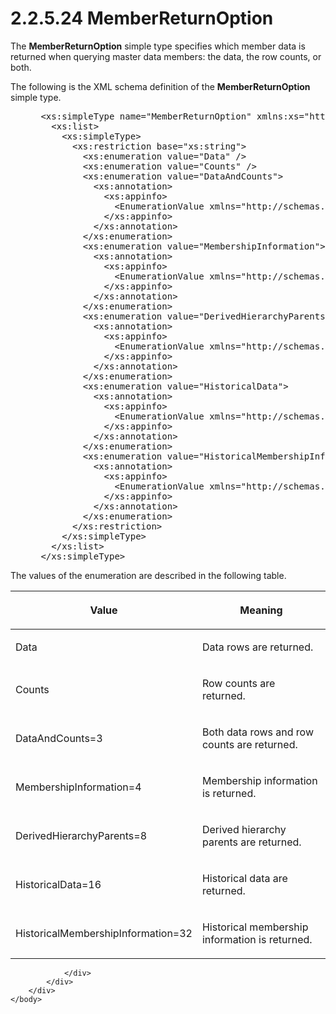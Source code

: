 <html dir="LTR" xmlns:mshelp="http://msdn.microsoft.com/mshelp" xmlns:ddue="http://ddue.schemas.microsoft.com/authoring/2003/5" xmlns:xlink="http://www.w3.org/1999/xlink" xmlns:tool="http://www.microsoft.com/tooltip">
    <head>
        <meta http-equiv="Content-Type" content="text/html; CHARSET=utf-8"></meta>
        <meta name="save" content="history"></meta>
        <title>2.2.5.24 MemberReturnOption</title>
        <xml>
            <mshelp:toctitle title="2.2.5.24 MemberReturnOption"></mshelp:toctitle>
            <mshelp:rltitle title="[MS-SSMDSWS-15]: MemberReturnOption"></mshelp:rltitle>
            <mshelp:keyword index="A" term="41cf0cb0-15c0-40a5-92cd-028893df80ca"></mshelp:keyword>
            <mshelp:attr name="DCSext.ContentType" value="open specification"></mshelp:attr>
            <mshelp:attr name="AssetID" value="41cf0cb0-15c0-40a5-92cd-028893df80ca"></mshelp:attr>
            <mshelp:attr name="TopicType" value="kbRef"></mshelp:attr>
            <mshelp:attr name="DCSext.Title" value="[MS-SSMDSWS-15]: MemberReturnOption" />
        </xml>
    </head>
    <body>
        <div id="header">
            <h1 class="heading">2.2.5.24 MemberReturnOption</h1>
        </div>
        <div id="mainSection">
            <div id="mainBody">
                <div id="allHistory" class="saveHistory"></div>
                <div id="sectionSection0" class="section" name="collapseableSection">
                    

<p>The <b>MemberReturnOption</b> simple type specifies which
member data is returned when querying master data members: the data, the row
counts, or both.</p>

<p>The following is the XML schema definition of the <b>MemberReturnOption</b>
simple type.</p>

<dl>
<dd>
<div><pre> &lt;xs:simpleType name=&quot;MemberReturnOption&quot; xmlns:xs=&quot;http://www.w3.org/2001/XMLSchema&quot;&gt;
   &lt;xs:list&gt;
     &lt;xs:simpleType&gt;
       &lt;xs:restriction base=&quot;xs:string&quot;&gt;
         &lt;xs:enumeration value=&quot;Data&quot; /&gt;
         &lt;xs:enumeration value=&quot;Counts&quot; /&gt;
         &lt;xs:enumeration value=&quot;DataAndCounts&quot;&gt;
           &lt;xs:annotation&gt;
             &lt;xs:appinfo&gt;
               &lt;EnumerationValue xmlns=&quot;http://schemas.microsoft.com/2003/10/Serialization/&quot;&gt;3&lt;/EnumerationValue&gt;
             &lt;/xs:appinfo&gt;
           &lt;/xs:annotation&gt;
         &lt;/xs:enumeration&gt;
         &lt;xs:enumeration value=&quot;MembershipInformation&quot;&gt;
           &lt;xs:annotation&gt;
             &lt;xs:appinfo&gt;
               &lt;EnumerationValue xmlns=&quot;http://schemas.microsoft.com/2003/10/Serialization/&quot;&gt;4&lt;/EnumerationValue&gt;
             &lt;/xs:appinfo&gt;
           &lt;/xs:annotation&gt;
         &lt;/xs:enumeration&gt;
         &lt;xs:enumeration value=&quot;DerivedHierarchyParents&quot;&gt;
           &lt;xs:annotation&gt;
             &lt;xs:appinfo&gt;
               &lt;EnumerationValue xmlns=&quot;http://schemas.microsoft.com/2003/10/Serialization/&quot;&gt;8&lt;/EnumerationValue&gt;
             &lt;/xs:appinfo&gt;
           &lt;/xs:annotation&gt;
         &lt;/xs:enumeration&gt;
         &lt;xs:enumeration value=&quot;HistoricalData&quot;&gt;
           &lt;xs:annotation&gt;
             &lt;xs:appinfo&gt;
               &lt;EnumerationValue xmlns=&quot;http://schemas.microsoft.com/2003/10/Serialization/&quot;&gt;16&lt;/EnumerationValue&gt;
             &lt;/xs:appinfo&gt;
           &lt;/xs:annotation&gt;
         &lt;/xs:enumeration&gt;
         &lt;xs:enumeration value=&quot;HistoricalMembershipInformation&quot;&gt;
           &lt;xs:annotation&gt;
             &lt;xs:appinfo&gt;
               &lt;EnumerationValue xmlns=&quot;http://schemas.microsoft.com/2003/10/Serialization/&quot;&gt;32&lt;/EnumerationValue&gt;
             &lt;/xs:appinfo&gt;
           &lt;/xs:annotation&gt;
         &lt;/xs:enumeration&gt;
       &lt;/xs:restriction&gt;
     &lt;/xs:simpleType&gt;
   &lt;/xs:list&gt;
 &lt;/xs:simpleType&gt;
</pre></div>
</dd></dl>

<p>The values of the enumeration are described in the following
table.</p>

<table>
 <thead>
  <tr>
   <th>
   <p>Value</p>
   </th>
   <th>
   <p>Meaning</p>
   </th>
  </tr>
 </thead>
 <tr>
  <td>
  <p>Data</p>
  </td>
  <td>
  <p>Data rows are returned.</p>
  </td>
 </tr>
 <tr>
  <td>
  <p>Counts</p>
  </td>
  <td>
  <p>Row counts are returned.</p>
  </td>
 </tr>
 <tr>
  <td>
  <p>DataAndCounts=3</p>
  </td>
  <td>
  <p>Both data rows and row counts are returned.</p>
  </td>
 </tr>
 <tr>
  <td>
  <p>MembershipInformation=4</p>
  </td>
  <td>
  <p>Membership information is returned.</p>
  </td>
 </tr>
 <tr>
  <td>
  <p>DerivedHierarchyParents=8</p>
  </td>
  <td>
  <p>Derived hierarchy parents are returned.</p>
  </td>
 </tr>
 <tr>
  <td>
  <p>HistoricalData=16</p>
  </td>
  <td>
  <p>Historical data are returned.</p>
  </td>
 </tr>
 <tr>
  <td>
  <p>HistoricalMembershipInformation=32</p>
  </td>
  <td>
  <p>Historical membership information is returned.</p>
  </td>
 </tr>
</table>

<p> </p>


                </div>
            </div>
        </div>
    </body>
</html>